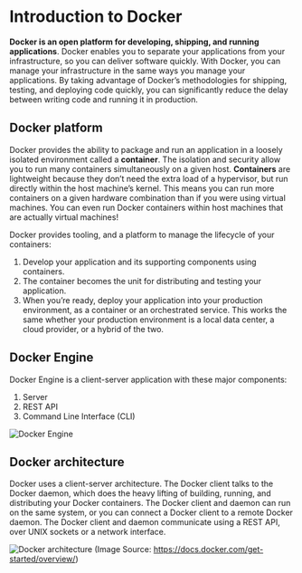 # Introduction to Docker
**Docker is an open platform for developing, shipping, and running applications**. Docker enables you to separate your applications from your infrastructure, so you can deliver software quickly. With Docker, you can manage your infrastructure in the same ways you manage your applications. By taking advantage of Docker’s methodologies for shipping, testing, and deploying code quickly, you can significantly reduce the delay between writing code and running it in production.

## Docker platform
Docker provides the ability to package and run an application in a loosely isolated environment called a **container**. The isolation and security allow you to run many containers simultaneously on a given host. **Containers** are lightweight because they don’t need the extra load of a hypervisor, but run directly within the host machine’s kernel. This means you can run more containers on a given hardware combination than if you were using virtual machines. You can even run Docker containers within host machines that are actually virtual machines!

Docker provides tooling, and a platform to manage the lifecycle of your containers:

1. Develop your application and its supporting components using containers.
2. The container becomes the unit for distributing and testing your application.
3. When you’re ready, deploy your application into your production environment, as a container or an orchestrated service. This works the same whether your production environment is a local data center, a cloud provider, or a hybrid of the two.

## Docker Engine
Docker Engine is a client-server application with these major components:

1. Server
2. REST API
3. Command Line Interface (CLI)

![Docker Engine](https://docs.docker.com/engine/images/engine-components-flow.png)

## Docker architecture
Docker uses a client-server architecture. The Docker client talks to the Docker daemon, which does the heavy lifting of building, running, and distributing your Docker containers. The Docker client and daemon can run on the same system, or you can connect a Docker client to a remote Docker daemon. The Docker client and daemon communicate using a REST API, over UNIX sockets or a network interface.

![Docker architecture](https://docs.docker.com/engine/images/architecture.svg)
(Image Source: https://docs.docker.com/get-started/overview/)



